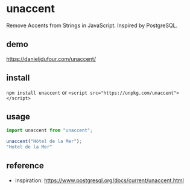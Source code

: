 # unaccent
Remove Accents from Strings in JavaScript.  Inspired by PostgreSQL.

## demo
https://danieljdufour.com/unaccent/

## install
`npm install unaccent` or `<script src="https://unpkg.com/unaccent"></script>`

## usage
```js
import unaccent from "unaccent";

unaccent("Hôtel de la Mer");
"Hotel de la Mer"
```

## reference
- inspiration: https://www.postgresql.org/docs/current/unaccent.html
